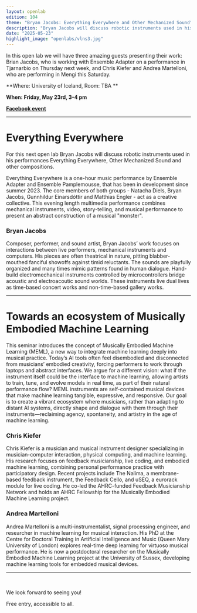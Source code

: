 ```yaml
---
layout: openlab
edition: 104
theme: "Bryan Jacobs: Everything Everywhere and Other Mechanized Sound"
description: "Bryan Jacobs will discuss robotic instruments used in his performances and compositions."
date: "2025-05-23"
highlight_image: "openlabs/vlns3.jpg"
---
```


<script>
    import CaptionedImage from "../../components/Images/CaptionedImage.svelte"
</script>

<CaptionedImage
src="openlabs/vlns3.jpg"
alt="Photo of a performance."
caption=""/>

In this open lab we will have three amazing guests presenting their work: Brian Jacobs, who is working with Ensemble Adapter on a performance in Tjarnarbio on Thursday next week, and Chris Kiefer and Andrea Martelloni, who are performing in Mengi this Saturday.

**Where: University of Iceland, Room: TBA **
<!-- **Where: University of Iceland, Location TBD** -->

**When: Friday, May 23rd, 3-4 pm**

**[Facebook event](https://fb.me/e/7Mo0kSqSO)**

****

# Everything Everywhere
For this next open lab Bryan Jacobs will discuss robotic instruments used in his performances Everything Everywhere, Other Mechanized Sound and other compositions.

Everything Everywhere is a one-hour music performance by Ensemble Adapter and Ensemble Pamplemousse, that has been in development since summer 2023. The core members of both groups - Natacha Diels, Bryan Jacobs, Gunnhildur Einarsdóttir and Matthias Engler - act as a creative collective. This evening length multimedia performance combines mechanical instruments, video, story-telling, and musical performance to present an abstract construction of a musical "monster".


### Bryan Jacobs

Composer, performer, and sound artist, Bryan Jacobs’ work focuses on interactions between live performers, mechanical instruments and computers. His pieces are often theatrical in nature, pitting blabber-mouthed fanciful showoffs against timid reluctants. The sounds are playfully organized and many times mimic patterns found in human dialogue. Hand-build electromechanical instruments controlled by microcontrollers bridge acoustic and electroacoutic sound worlds. These instruments live dual lives as time-based concert works and non-time-based gallery works.

---------

# Towards an ecosystem of Musically Embodied Machine Learning

This seminar introduces the concept of Musically Embodied Machine Learning (MEML), a new way to integrate machine learning deeply into musical practice. Today’s AI tools often feel disembodied and disconnected from musicians’ embodied creativity, forcing performers to work through laptops and abstract interfaces. We argue for a different vision: what if the instrument itself could be the interface to machine learning, allowing artists to train, tune, and evolve models in real time, as part of their natural performance flow? MEML instruments are self-contained musical devices that make machine learning tangible, expressive, and responsive. Our goal is to create a vibrant ecosystem where musicians, rather than adapting to distant AI systems, directly shape and dialogue with them through their instruments—reclaiming agency, spontaneity, and artistry in the age of machine learning.

### Chris Kiefer

Chris Kiefer is a musician and musical instrument designer specializing in musician-computer interaction, physical computing, and machine learning. His research focuses on feedback musicianship, live coding, and embodied machine learning, combining personal performance practice with participatory design. Recent projects include The Nalima, a membrane-based feedback instrument, the Feedback Cello, and uSEQ, a eurorack module for live coding. He co-led the AHRC-funded Feedback Musicianship Network and holds an AHRC Fellowship for the Musically Embodied Machine Learning project.

### Andrea Martelloni

Andrea Martelloni is a multi-instrumentalist, signal processing engineer, and researcher in machine learning for musical interaction. His PhD at the Centre for Doctoral Training in Artificial Intelligence and Music (Queen Mary University of London) explores real-time deep learning for virtuoso musical performance. He is now a postdoctoral researcher on the Musically Embodied Machine Learning project at the University of Sussex, developing machine learning tools for embedded musical devices.

---
<br>

We look forward to seeing you!

Free entry, accessible to all.
